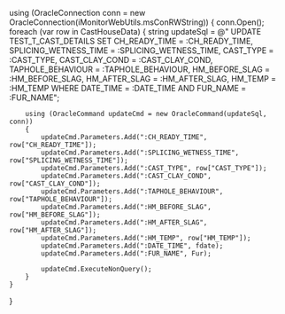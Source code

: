 using (OracleConnection conn = new OracleConnection(iMonitorWebUtils.msConRWString))
{
    conn.Open();
    foreach (var row in CastHouseData)
    {
        string updateSql = @"
            UPDATE TEST_T_CAST_DETAILS SET
                CH_READY_TIME = :CH_READY_TIME,
                SPLICING_WETNESS_TIME = :SPLICING_WETNESS_TIME,
                CAST_TYPE = :CAST_TYPE,
                CAST_CLAY_COND = :CAST_CLAY_COND,
                TAPHOLE_BEHAVIOUR = :TAPHOLE_BEHAVIOUR,
                HM_BEFORE_SLAG = :HM_BEFORE_SLAG,
                HM_AFTER_SLAG = :HM_AFTER_SLAG,
                HM_TEMP = :HM_TEMP
            WHERE DATE_TIME = :DATE_TIME 
              AND FUR_NAME = :FUR_NAME";

        using (OracleCommand updateCmd = new OracleCommand(updateSql, conn))
        {
            updateCmd.Parameters.Add(":CH_READY_TIME", row["CH_READY_TIME"]);
            updateCmd.Parameters.Add(":SPLICING_WETNESS_TIME", row["SPLICING_WETNESS_TIME"]);
            updateCmd.Parameters.Add(":CAST_TYPE", row["CAST_TYPE"]);
            updateCmd.Parameters.Add(":CAST_CLAY_COND", row["CAST_CLAY_COND"]);
            updateCmd.Parameters.Add(":TAPHOLE_BEHAVIOUR", row["TAPHOLE_BEHAVIOUR"]);
            updateCmd.Parameters.Add(":HM_BEFORE_SLAG", row["HM_BEFORE_SLAG"]);
            updateCmd.Parameters.Add(":HM_AFTER_SLAG", row["HM_AFTER_SLAG"]);
            updateCmd.Parameters.Add(":HM_TEMP", row["HM_TEMP"]);
            updateCmd.Parameters.Add(":DATE_TIME", fdate);
            updateCmd.Parameters.Add(":FUR_NAME", Fur);

            updateCmd.ExecuteNonQuery();
        }
    }
}